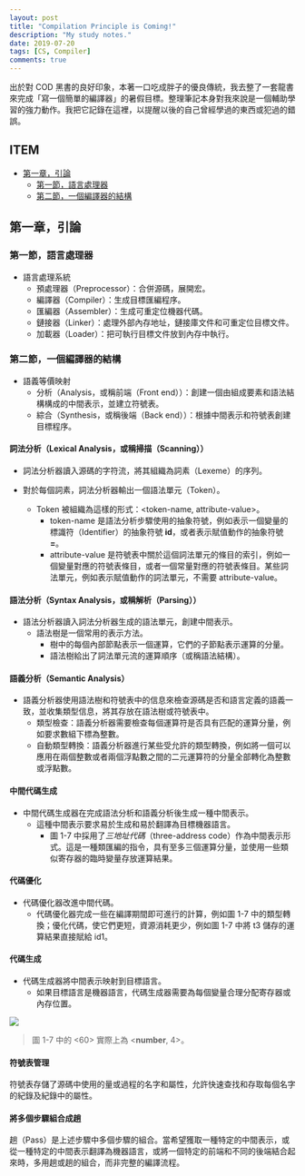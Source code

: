 ```yaml
---
layout: post
title: "Compilation Principle is Coming!"
description: "My study notes."
date: 2019-07-20
tags: [CS, Compiler]
comments: true
---
```


出於對 COD 黑書的良好印象，本著一口吃成胖子的優良傳統，我去整了一套龍書來完成「寫一個簡單的編譯器」的暑假目標。整理筆記本身對我來說是一個輔助學習的強力動作。我把它記錄在這裡，以提醒以後的自己曾經學過的東西或犯過的錯誤。

## ITEM

+ [第一章，引論](#第一章，引論)
  + [第一節，語言處理器](#第一節，語言處理器)
  + [第二節，一個編譯器的結構](#第二節，一個編譯器的結構)

## 第一章，引論

### 第一節，語言處理器

+ 語言處理系統
  + 預處理器（Preprocessor）：合併源碼，展開宏。
  + 編譯器（Compiler）：生成目標匯編程序。
  + 匯編器（Assembler）：生成可重定位機器代碼。
  + 鏈接器（Linker）：處理外部內存地址，鏈接庫文件和可重定位目標文件。
  + 加載器（Loader）：把可執行目標文件放到內存中執行。

### 第二節，一個編譯器的結構

+ 語義等價映射
  + 分析（Analysis，或稱前端（Front end））：創建一個由組成要素和語法結構構成的中間表示，並建立符號表。
  + 綜合（Synthesis，或稱後端（Back end））：根據中間表示和符號表創建目標程序。

#### 詞法分析（Lexical Analysis，或稱掃描（Scanning））

+ 詞法分析器讀入源碼的字符流，將其組織為詞素（Lexeme）的序列。

+ 對於每個詞素，詞法分析器輸出一個語法單元（Token）。
  + Token 被組織為這樣的形式：\<token-name, attribute-value\>。
    + token-name 是語法分析步驟使用的抽象符號，例如表示一個變量的標識符（Identifier）的抽象符號 **id**，或者表示賦值動作的抽象符號 **=**。
    + attribute-value 是符號表中關於這個詞法單元的條目的索引，例如一個變量對應的符號表條目，或者一個常量對應的符號表條目。某些詞法單元，例如表示賦值動作的詞法單元，不需要 attribute-value。

#### 語法分析（Syntax Analysis，或稱解析（Parsing））

+ 語法分析器讀入詞法分析器生成的語法單元，創建中間表示。
  + 語法樹是一個常用的表示方法。
    + 樹中的每個內部節點表示一個運算，它們的子節點表示運算的分量。
    + 語法樹給出了詞法單元流的運算順序（或稱語法結構）。

#### 語義分析（Semantic Analysis）

+ 語義分析器使用語法樹和符號表中的信息來檢查源碼是否和語言定義的語義一致，並收集類型信息，將其存放在語法樹或符號表中。
  + 類型檢查：語義分析器需要檢查每個運算符是否具有匹配的運算分量，例如要求數組下標為整數。
  + 自動類型轉換：語義分析器進行某些受允許的類型轉換，例如將一個可以應用在兩個整數或者兩個浮點數之間的二元運算符的分量全部轉化為整數或浮點數。

#### 中間代碼生成

+ 中間代碼生成器在完成語法分析和語義分析後生成一種中間表示。
  + 這種中間表示要求易於生成和易於翻譯為目標機器語言。
    + 圖 1-7 中採用了*三地址代碼*（three-address code）作為中間表示形式。這是一種類匯編的指令，具有至多三個運算分量，並使用一些類似寄存器的臨時變量存放運算結果。

#### 代碼優化

+ 代碼優化器改進中間代碼。
  + 代碼優化器完成一些在編譯期間即可進行的計算，例如圖 1-7 中的類型轉換；優化代碼，使它們更短，資源消耗更少，例如圖 1-7 中將 t3 儲存的運算結果直接賦給 id1。

#### 代碼生成

+ 代碼生成器將中間表示映射到目標語言。
  + 如果目標語言是機器語言，代碼生成器需要為每個變量合理分配寄存器或內存位置。

![](https://nicecream.top/images/compiler010201.png)

> 圖 1-7 中的 <60> 實際上為 <**number**, 4>。

#### 符號表管理

符號表存儲了源碼中使用的量或過程的名字和屬性，允許快速查找和存取每個名字的紀錄及紀錄中的屬性。

#### 將多個步驟組合成趟

趟（Pass）是上述步驟中多個步驟的組合。當希望獲取一種特定的中間表示，或從一種特定的中間表示翻譯為機器語言，或將一個特定的前端和不同的後端結合起來時，多用趟或趟的組合，而非完整的編譯流程。

